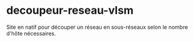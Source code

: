 ﻿# decoupeur-reseau-vlsm

Site en natif pour découper un réseau en sous-réseaux selon le nombre d'hôte nécessaires.
